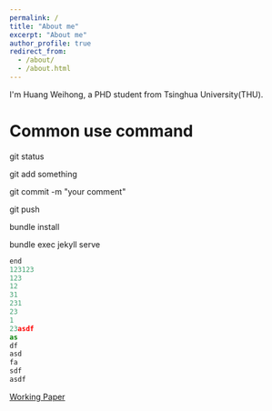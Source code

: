 ```yaml
---
permalink: /
title: "About me"
excerpt: "About me"
author_profile: true
redirect_from: 
  - /about/
  - /about.html
---
```



I'm Huang Weihong, a PHD student from Tsinghua University(THU).

# Common use command

git status

git add something

git commit -m "your comment"

git push

bundle install

bundle exec jekyll serve

```python
end
123123
123
12
31
231
23
1
23asdf
as
df
asd
fa
sdf
asdf
```

[Working Paper](/files/paper1.pdf)
